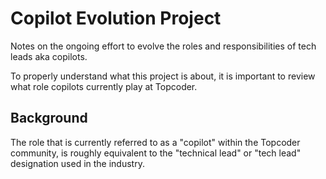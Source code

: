 # Copilot Evolution Project
Notes on the ongoing effort to evolve the roles and responsibilities of tech leads aka copilots.

To properly understand what this project is about, it is important to review what role copilots currently play at Topcoder.

## Background
The role that is currently referred to as a "copilot" within the Topcoder community, is roughly equivalent to the "technical lead" or "tech lead" designation used in the industry.
